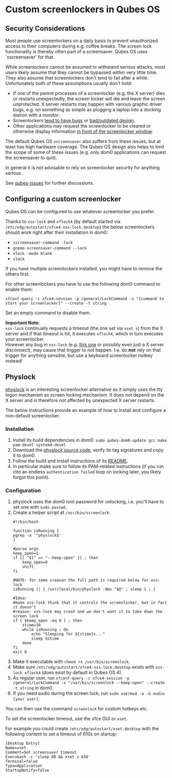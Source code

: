 
# Custom screenlockers in Qubes OS

## Security Considerations

Most people use screenlockers on a daily basis to prevent unauthorized access to their computers during
e.g. coffee breaks. The screen lock functionality is thereby often part of a screensaver.
Qubes OS uses `xscreensaver' for that.

While screenlockers cannot be assumed to withstand serious attacks, most users likely assume that
they cannot be bypassed within very little time. They also assume that screenlockers don't tend to
fail after a while.  
Unfortunately both of these assumptions usually don't hold:

- If one of the parent processes of a screenlocker (e.g. the X server) dies or restarts unexpectedly, the
  screen locker will die and leave the screen unprotected. X server restarts may happen with various graphic
  driver bugs, e.g. on something as simple as plugging a laptop into a docking station with a monitor.
- Screenlockers [tend to have bugs](https://www.jwz.org/blog/2015/04/i-told-you-so-again/) or
  [bad/outdated design](http://blog.martin-graesslin.com/blog/2015/01/why-screen-lockers-on-x11-cannot-be-secure/).
- Other applications may request the screenlocker to be cleared or otherwise display
  information [in front of the screenlocker window](https://github.com/QubesOS/qubes-issues/issues/5908).

The default Qubes OS `xscreensaver` also suffers from these issues, but at least has high hardware coverage.
The Qubes OS design also helps to limit the scope of some of these issues (e.g. only dom0 applications can
request the screensaver to quit).

In general it is _not_ advisable to rely on screenlocker security for anything serious.

See [qubes-issues](https://github.com/QubesOS/qubes-issues/issues/1917) for further discussions.

## Configuring a custom screenlocker

Qubes OS can be configured to use whatever screenlocker you prefer.

Thanks to `xss-lock` and `xflock4` (by default started via `/etc/xdg/autostart/xfce4-xss-lock.desktop`)
the below screenlockers should work right after their installation in dom0:

- `xscreensaver-command -lock`
- `gnome-screensaver-command --lock`
- `xlock -mode blank`
- `slock`

If you have multiple screenlockers installed, you might have to remove the others first.

For other screenlockers you have to use the following dom0 command to enable them:

```
xfconf-query -c xfce4-session -p /general/LockCommand -s "[command to start your screenlocker]" --create -t string
```

Set an empty command to disable them.

**Important Note**:  
`xss-lock` continually requests a timeout (the one set via `xset s`) from the X server and if that timeout is hit,
it executes `xflock4`, which in turn executes your screenlocker.  
However any bug in `xss-lock` (e.g. [this one](https://bugs.archlinux.org/task/64771) or possibly even just a X server disconnect),
may cause that trigger to _not_ happen. I.e. do **not** rely on that trigger for anything sensible, but use a keyboard screenlocker
hotkey instead!

## Physlock

[physlock](https://github.com/muennich/physlock) is an interesting screenlocker alternative as it simply uses the
tty logon mechanism as screen locking mechanism. It does not depend on the X server and is therefore not affected by
unexpected X server restarts.

The below instructions provide an example of how to install and configure a non-default screenlocker.

### Installation

1. Install its build dependencies in dom0: `sudo qubes-dom0-update gcc make pam-devel systemd-devel`
2. Download the [physlock source code](https://github.com/muennich/physlock), verify its tag signatures
   and copy it to dom0.
3. Follow the build and install instructions of its [README](https://github.com/muennich/physlock/blob/master/README.md).
4. In particular make sure to follow its PAM-related instructions (if you run into an endless `authentication failed`
   loop on locking later, you likely forgot this point).

### Configuration

1. physlock uses the dom0 root password for unlocking, i.e. you'll have to set one with `sudo passwd`.
2. Create a helper script at `/usr/bin/screenlock`:
   ```
   #!/bin/bash

   function isRunning {
   pgrep -a '^physlock$'
   }

   #parse args
   keep_open=1
   if [[ "$1" == "--keep-open" ]] ; then
	   keep_open=0
	   shift
   fi

   #NOTE: for some sreason the full path is required below for xss-lock
   isRunning || { /usr/local/bin/physlock -dms "$@" ; sleep 1 ; }

   #Idea:
   #make xss-lock think that it controls the screenlocker, but in fact it doesn't
   #reason: xss-lock may crash and we don't want it to take down the screen lock
   if [ $keep_open -eq 0 ] ; then
	   stime=10
	   while isRunning ; do
		   echo "Sleeping for ${stime}s..."
		   sleep $stime
	   done
   fi
   exit 0
   ```
3. Make it executable with `chmod +x /usr/bin/screenlock`.
4. Make sure `/etc/xdg/autostart/xfce4-xss-lock.desktop` exists with `xss-lock xflock4` (does exist by default in Qubes OS 4).
5. As regular user, run `xfconf-query -c xfce4-session -p /general/LockCommand -s "/usr/bin/screenlock --keep-open" --create -t string` in dom0.
6. If you need audio during the screen lock, run `sudo usermod -a -G audio [your user]`.

You can then use the command `screenlock` for custom hotkeys etc.

To set the screenlocker timeout, use the xfce GUI or `xset`.

For example you could create `/etc/xdg/autostart/xset.desktop` with the following content to set a timeout of 610s on startup:
```
[Desktop Entry]
Name=xset
Comment=Set screensaver timeout
Exec=bash -c 'sleep 60 && xset s 610'
Terminal=false
Type=Application
StartupNotify=false
```
